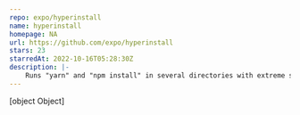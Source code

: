 ```yaml
---
repo: expo/hyperinstall
name: hyperinstall
homepage: NA
url: https://github.com/expo/hyperinstall
stars: 23
starredAt: 2022-10-16T05:28:30Z
description: |-
    Runs "yarn" and "npm install" in several directories with extreme speed when possible
---
```


[object Object]
